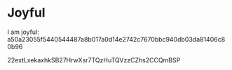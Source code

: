 # Joyful

I am joyful: a50a23055f5440544487a8b017a0d14e2742c7670bbc940db03da81406c80b96


22extLxekaxhkSB27HrwXsr7TQzHuTQVzzCZhs2CCQmBSP